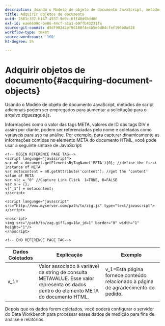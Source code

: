 ```yaml
---
description: Usando o Modelo de objeto de documento JavaScript, métodos de script adicionais podem ser empregados para aumentar a solicitação para o arquivo ziguezague.js.
title: Adquirir objetos de documento
uuid: 7681c337-b147-4937-9d9c-0ff48d9bdd00
exl-id: eae6609c-be86-44cf-a1a1-69ffb43231fa
source-git-commit: d9df90242ef96188f4e4b5e6d04cfef196b0a628
workflow-type: tm+mt
source-wordcount: '160'
ht-degree: 5%

---
```


# Adquirir objetos de documento{#acquiring-document-objects}

Usando o Modelo de objeto de documento JavaScript, métodos de script adicionais podem ser empregados para aumentar a solicitação para o arquivo ziguezague.js.

Informações como o valor das tags META, valores de ID das tags DIV e assim por diante, podem ser referenciadas pelo nome e coletadas como variáveis para uso na análise. Por exemplo, para capturar dinamicamente as informações contidas no elemento META do documento HTML, você pode usar a seguinte sintaxe de JavaScript:

```
<!-- BEGIN REFERENCE PAGE TAG--> 
<script language="javascript"> 
var m0 = document.getElementsByTagName('META')[0]; //define the first instance of META 
var metacontent = m0.getAttribute('content'); //get the ‘content’ value of META 
var vlc = "0" //Capture Link Click  1=TRUE, 0=FALSE 
var v = {}; 
v["_1"] = metacontent; 
</script> 
 
<script language="javascript" src=”http://www.myserver.com/path/to/zig.js" type="text/javascript"></script> 
 
<noscript> 
<img src="/path/to/zag.gif?Log=1&v_jd=1" border="0" width="1" height="1"/> 
</noscript> 
 
<!-- END REFERENCE PAGE TAG-->
```

| Dados Coletados | Explicação | Exemplo |
|---|---|---|
| v_1= | Valor associado à variável da string de consulta METAVALUE. Esse valor representa os dados dentro do elemento META do documento HTML. | v_1=Esta página fornece conteúdo relacionado à página de agradecimento do pedido. |

Depois que os dados forem coletados, você poderá configurar o servidor do Data Workbench para processar esses dados de medição para fins de análise e relatórios.
